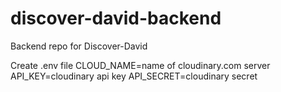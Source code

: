 # discover-david-backend
Backend repo for Discover-David

Create .env file
CLOUD_NAME=name of cloudinary.com server
API_KEY=cloudinary api key
API_SECRET=cloudinary secret